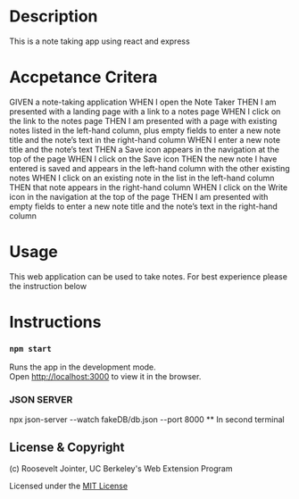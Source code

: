 # Description

This is a note taking app using react and express

# Accpetance Critera 

GIVEN a note-taking application
WHEN I open the Note Taker
THEN I am presented with a landing page with a link to a notes page
WHEN I click on the link to the notes page
THEN I am presented with a page with existing notes listed in the left-hand column, 
    plus empty fields to enter a new note title and the note’s text in the right-hand 
    column
WHEN I enter a new note title and the note’s text
THEN a Save icon appears in the navigation at the top of the page
WHEN I click on the Save icon
THEN the new note I have entered is saved and appears in the left-hand column with the 
    other existing notes
WHEN I click on an existing note in the list in the left-hand column
THEN that note appears in the right-hand column
WHEN I click on the Write icon in the navigation at the top of the page
THEN I am presented with empty fields to enter a new note title and the note’s text 
    in the right-hand column

# Usage

This web application can be used to take notes. For best experience please the instruction below

# Instructions

### `npm start`

Runs the app in the development mode.\
Open [http://localhost:3000](http://localhost:3000) to view it in the browser.

### JSON SERVER

npx json-server --watch fakeDB/db.json --port 8000 ** In second terminal

## License & Copyright

(c) Roosevelt Jointer, UC Berkeley's Web Extension Program

Licensed under the [MIT License](LICENSE)


